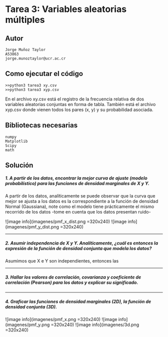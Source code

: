# Tarea 3: Variables aleatorias múltiples

## Autor
```
Jorge Muñoz Taylor 
A53863
jorge.munoztaylor@ucr.ac.cr
```

## Como ejecutar el código
```
>>python3 tarea3 xy.csv
>>python3 tarea3 xyp.csv
```

En el archivo xy.csv está el registro de la frecuencia relativa de dos variables aleatorias conjuntas en forma de tabla. También está el archivo xyp.csv donde vienen todos los pares (x, y) y su probabilidad asociada.


## Bibliotecas necesarias

```
numpy
Matplotlib
Scipy
math
```

## Solución


##### 1. A partir de los datos, encontrar la mejor curva de ajuste (modelo probabilístico) para las funciones de densidad marginales de X y Y.

A partir de los datos, analíticamente se puede observar que la curva que mejor se ajusta a los datos es la correspondiente a la función de densidad Normal (Gaussiana), note como el modelo tiene prácticamente el mismo recorrido de los datos -tome en cuenta que los datos presentan ruido-

![image info](imagenes/pmf_x_dist.png =320x240)
![image info](imagenes/pmf_y_dist.png =320x240)

---
##### 2. Asumir independencia de X y Y. Analíticamente, ¿cuál es entonces la expresión de la función de densidad conjunta que modela los datos?

 Asumimos que X e Y son independientes, entonces las 

---
##### 3. Hallar los valores de correlación, covarianza y coeficiente de correlación (Pearson) para los datos y explicar su significado.



---
##### 4. Graficar las funciones de densidad marginales (2D), la función de densidad conjunta (3D).

![image info](imagenes/pmf_x.png =320x240)
![image info](imagenes/pmf_y.png =320x240)
![image info](imagenes/3d.png =320x240)